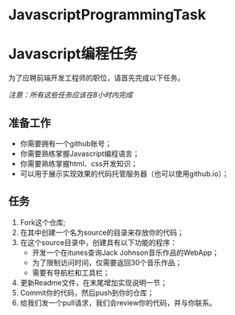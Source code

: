 JavascriptProgrammingTask
=========================

Javascript编程任务
==============

为了应聘前端开发工程师的职位，请首先完成以下任务。

*注意：所有这些任务应该在8小时内完成*

准备工作
---------

* 你需要拥有一个github账号；
* 你需要熟练掌握Javascript编程语言；
* 你需要熟练掌握html、css开发知识；
* 可以用于展示实现效果的代码托管服务器（也可以使用github.io）；

任务
----

1. Fork这个仓库;
2. 在其中创建一个名为source的目录来存放你的代码；
3. 在这个source目录中，创建具有以下功能的程序：
   - 开发一个在itunes查询Jack Johnson音乐作品的WebApp；
   - 为了限制访问时间，仅需要返回30个音乐作品；
   - 需要有导航栏和工具栏；
4. 更新Readme文件，在末尾增加实现说明一节；
5. Commit你的代码，然后push到你的仓库；
6. 给我们发一个pull请求，我们会review你的代码，并与你联系。

